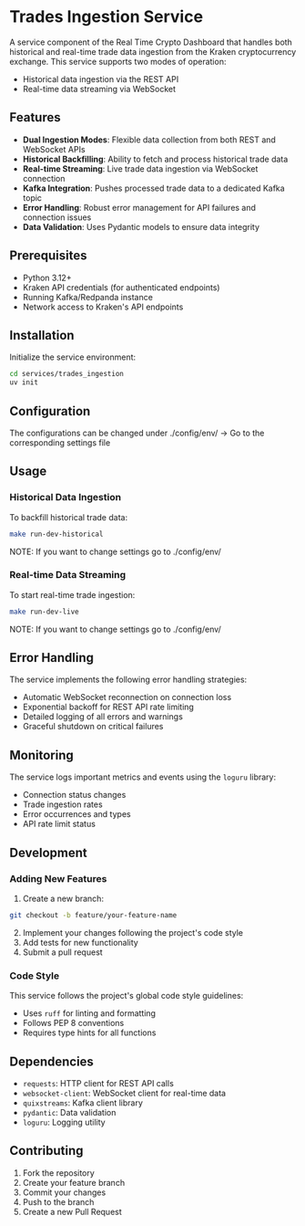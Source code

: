 # Trades Ingestion Service

A service component of the Real Time Crypto Dashboard that handles both historical and real-time trade data ingestion from the Kraken cryptocurrency exchange. This service supports two modes of operation:

- Historical data ingestion via the REST API
- Real-time data streaming via WebSocket

## Features

- **Dual Ingestion Modes**: Flexible data collection from both REST and WebSocket APIs
- **Historical Backfilling**: Ability to fetch and process historical trade data
- **Real-time Streaming**: Live trade data ingestion via WebSocket connection
- **Kafka Integration**: Pushes processed trade data to a dedicated Kafka topic
- **Error Handling**: Robust error management for API failures and connection issues
- **Data Validation**: Uses Pydantic models to ensure data integrity

## Prerequisites

- Python 3.12+
- Kraken API credentials (for authenticated endpoints)
- Running Kafka/Redpanda instance
- Network access to Kraken's API endpoints

## Installation

Initialize the service environment:

```bash
cd services/trades_ingestion
uv init
```

## Configuration

The configurations can be changed under ./config/env/ -> Go to the corresponding settings file

## Usage

### Historical Data Ingestion

To backfill historical trade data:

```bash
make run-dev-historical
```

NOTE: If you want to change settings go to ./config/env/

### Real-time Data Streaming

To start real-time trade ingestion:

```bash
make run-dev-live
```

NOTE: If you want to change settings go to ./config/env/

## Error Handling

The service implements the following error handling strategies:

- Automatic WebSocket reconnection on connection loss
- Exponential backoff for REST API rate limiting
- Detailed logging of all errors and warnings
- Graceful shutdown on critical failures

## Monitoring

The service logs important metrics and events using the `loguru` library:

- Connection status changes
- Trade ingestion rates
- Error occurrences and types
- API rate limit status

## Development

### Adding New Features

1. Create a new branch:

```bash
git checkout -b feature/your-feature-name
```

2. Implement your changes following the project's code style
3. Add tests for new functionality
4. Submit a pull request

### Code Style

This service follows the project's global code style guidelines:

- Uses `ruff` for linting and formatting
- Follows PEP 8 conventions
- Requires type hints for all functions

## Dependencies

- `requests`: HTTP client for REST API calls
- `websocket-client`: WebSocket client for real-time data
- `quixstreams`: Kafka client library
- `pydantic`: Data validation
- `loguru`: Logging utility

## Contributing

1. Fork the repository
2. Create your feature branch
3. Commit your changes
4. Push to the branch
5. Create a new Pull Request
